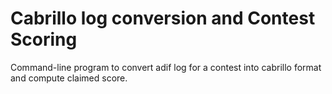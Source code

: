 # Cabrillo log conversion and Contest Scoring

Command-line program to convert adif log for a contest into cabrillo format and compute claimed score.

